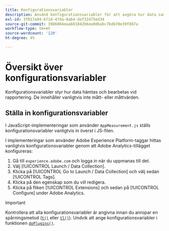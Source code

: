 ```yaml
---
title: Konfigurationsvariabler
description: Använd konfigurationsvariabler för att avgöra hur data samlas in.
exl-id: 3f017a94-b71d-47da-8ab4-daf32475ed34
source-git-commit: 3986084eaab81842b6ea0dbabc7bdb78e39f887a
workflow-type: tm+mt
source-wordcount: '120'
ht-degree: 4%

---
```


# Översikt över konfigurationsvariabler

Konfigurationsvariabler styr hur data hämtas och bearbetas vid rapportering. De innehåller vanligtvis inte mått- eller måttvärden.

## Ställa in konfigurationsvariabler

I JavaScript-implementeringar som använder `AppMeasurement.js` ställs konfigurationsvariabler vanligtvis in överst i JS-filen.

I implementeringar som använder Adobe Experience Platform-taggar hittas vanligtvis konfigurationsvariabler genom att Adobe Analytics-tillägget konfigureras:

1. Gå till `experience.adobe.com` och logga in när du uppmanas till det.
1. Välj [!UICONTROL Launch / Data Collection].
1. Klicka på [!UICONTROL Go to Launch / Data Collection] och välj sedan [!UICONTROL Tags].
1. Klicka på den egenskap som du vill redigera.
1. Klicka på fliken [!UICONTROL Extensions] och sedan på [!UICONTROL Configure] under Adobe Analytics.

>[!IMPORTANT]
>
>Kontrollera att alla konfigurationsvariabler är angivna innan du anropar en spårningsmetod ([`t()`](../functions/t-method.md) eller [`tl()`](../functions/tl-method.md)). Undvik att ange konfigurationsvariabler i funktionen [`doPlugins()`](../functions/doplugins.md).
